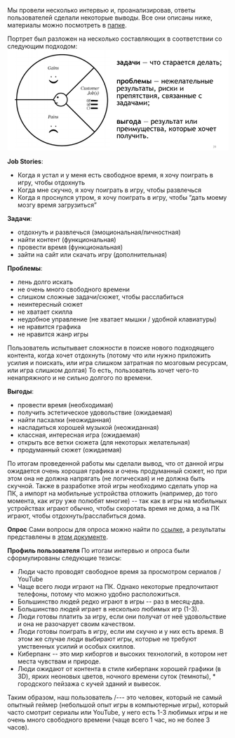 Мы провели несколько интервью и, проанализировав, ответы пользователей сделали некоторые выводы. Все они описаны ниже, материалы можно посмотреть в [папке](https://drive.google.com/drive/folders/139Jy3cNzCfFVBlAVpxEMMLAnsxrJ7Cou?usp=sharing).
 
 Портрет был разложен на несколько составляющих в соответствии со следующим подходом:
 ![](img/user_profile.png)

**Job Stories**:
* Когда я устал и у меня есть свободное время, я хочу поиграть в игру, чтобы отдохнуть
* Когда мне скучно, я хочу поиграть в игру, чтобы развлечься
* Когда я проснулся утром, я хочу поиграть в игру, чтобы “дать моему мозгу время загрузиться” 

**Задачи**:
* отдохнуть и развлечься (эмоциональная/личностная)
* найти контент (функциональная)
* провести время (функциональная)
* зайти на сайт или скачать игру (дополнительная)

**Проблемы**:
* лень долго искать
* не очень много свободного времени
* слишком сложные задачи/сюжет, чтобы расслабиться
* неинтересный сюжет
* не хватает скилла
* неудобное управление (не хватает мышки / удобной клавиатуры)
* не нравится графика
* не нравится жанр игры

Пользователь испытывает сложности в поиске нового подходящего контента, когда хочет отдохнуть (потому что или нужно приложить усилия и поискать, или игра слишком затратная по мозговым ресурсам, или игра слишком долгая)
То есть, пользователь хочет чего-то ненапряжного и не сильно долгого по времени.

**Выгоды**:
* провести время (необходимая)
* получить эстетическое удовольствие (ожидаемая)
* найти пасхалки (неожиданная)
* насладиться хорошей музыкой (неожиданная)
* классная, интересная игра (ожидаемая)
* открыть все ветки сюжета (для некоторых желательная)
* продуманный сюжет (ожидаемая)

По итогам проведенной работы мы сделали вывод, что от данной игры ожидается очень хорошая графика и очень продуманный сюжет, но при этом она не должна напрягать (не логическая) и не должна быть скучной. Также в разработке этой игры необходимо сделать упор на ПК, а импорт на мобильные устройства отложить (например, до того момента, как игру уже полюбят многие) -- так как в игры на мобильных устройствах играют обычно, чтобы скоротать время не дома, а на ПК играют, чтобы отдохнуть/расслабиться дома.

**Опрос**
Сами вопросы для опроса можно найти по [ссылке](https://drive.google.com/open?id=10v6dscq9Ra3wZtFQtV_QKFUKOie5GMZFvUh0fsIcjB0), а результаты представлены в [этом документе](https://drive.google.com/open?id=1CCH4igPadJrkvUIGQlq88K6OtBDvMrjRJMguDyEZLW8).

**Профиль пользователя**
По итогам интервью и опроса были сформулированы следующие тезисы:
* Люди часто проводят свободное время за просмотром сериалов / YouTube
* Чаще всего люди играют на ПК. Однако некоторые предпочитают телефоны, потому что можно удобно расположиться.
* Большинство людей редко играют в игры -- раз в месяц-два.
* Большинство людей играет в несколько любимых игр (1-3).
* Люди готовы платить за игру, если они получат от неё удовольствие и она не разочарует своим качеством.
* Люди готовы поиграть в игру, если им скучно и у них есть время. В этом же случае люди выбирают игры, которые не требуют умственных усилий и особых скиллов.
* Киберпанк -- это мир киборгов и высоких технологий, в котором нет места чувствам и природе.
* Люди ожидают от контента в стиле киберпанк хорошей графики (в 3D), ярких неоновых цветов, ночного времени суток (темноты), * городского пейзажа с кучей зданий и вывесок.

Таким образом, наш пользователь /--- это человек, который не самый опытный геймер (небольшой опыт игры в компьютерные игры), который часто смотрит сериалы или YouTube, у него есть 1-3 любимых игры и не очень много свободного времени (чаще всего 1 час, но не более 3 часов).

